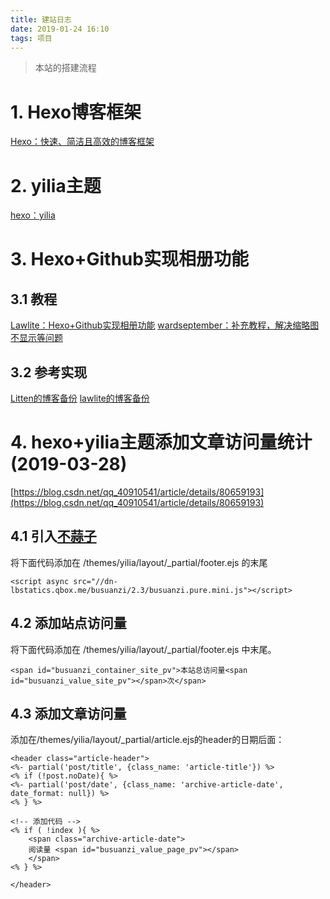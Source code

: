 ```yaml
---
title: 建站日志
date: 2019-01-24 16:10
tags: 项目
---
```

> 本站的搭建流程

<!-- more -->

# 1. Hexo博客框架

[Hexo：快速、简洁且高效的博客框架](https://hexo.io/zh-cn/docs/)

# 2. yilia主题

[hexo：yilia](https://github.com/litten/hexo-theme-yilia)

# 3. Hexo+Github实现相册功能

## 3.1 教程
[Lawlite：Hexo+Github实现相册功能](http://lawlite.me/2017/04/13/Hexo-Github%E5%AE%9E%E7%8E%B0%E7%9B%B8%E5%86%8C%E5%8A%9F%E8%83%BD/#more)
[wardseptember：补充教程，解决缩略图不显示等问题](https://blog.csdn.net/wardseptember/article/details/82780684)

## 3.2 参考实现
[Litten的博客备份](https://github.com/litten/BlogBackup)
[lawlite的博客备份](https://github.com/lawlite19/Blog-Back-Up)

# 4. hexo+yilia主题添加文章访问量统计(2019-03-28)
[https://blog.csdn.net/qq_40910541/article/details/80659193](https://blog.csdn.net/qq_40910541/article/details/80659193)

## 4.1 引入[不蒜子](http://busuanzi.ibruce.info/)
将下面代码添加在 /themes/yilia/layout/_partial/footer.ejs 的末尾
```
<script async src="//dn-lbstatics.qbox.me/busuanzi/2.3/busuanzi.pure.mini.js"></script>
```

## 4.2 添加站点访问量
将下面代码添加在 /themes/yilia/layout/_partial/footer.ejs 中末尾。
```
<span id="busuanzi_container_site_pv">本站总访问量<span id="busuanzi_value_site_pv"></span>次</span>
```

## 4.3 添加文章访问量
添加在/themes/yilia/layout/_partial/article.ejs的header的日期后面：
```
<header class="article-header">
<%- partial('post/title', {class_name: 'article-title'}) %>
<% if (!post.noDate){ %>
<%- partial('post/date', {class_name: 'archive-article-date', date_format: null}) %>
<% } %>

<!-- 添加代码 -->
<% if ( !index ){ %>
    <span class="archive-article-date">
    阅读量 <span id="busuanzi_value_page_pv"></span>
    </span>
<% } %>

</header>
```
